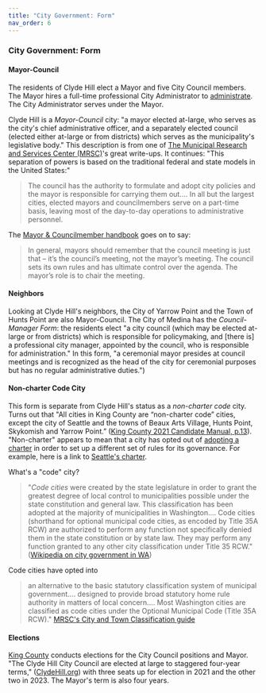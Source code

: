```yaml
---
title: "City Government: Form"
nav_order: 6
---
```


### City Government: Form

#### Mayor-Council
The residents of Clyde Hill elect a Mayor and five City Council members. The Mayor hires a full-time professional City Administrator to [administrate](https://www.clydehill.org/departments/city-hall/administrator-and-clerk/). The City Administrator serves under the Mayor. 

Clyde Hill is a _Mayor-Council_ city: "a mayor elected at-large, who serves as the city's chief administrative officer, and a separately elected council (elected either at-large or from districts) which serves as the municipality's legislative body." This description is from one of [The Municipal Research and Services Center (MRSC)](https://mrsc.org/Home/Explore-Topics/Legal/General-Government/City-and-Town-Forms-of-Government.aspx)'s great write-ups. It continues: "This separation of powers is based on the traditional federal and state models in the United States:"

> The council has the authority to formulate and adopt city policies and the mayor is responsible for carrying them out.... In all but the largest cities, elected mayors and councilmembers serve on a part-time basis, leaving most of the day-to-day operations to administrative personnel.

The [Mayor & Councilmember handbook](https://mrsc.org/getmedia/034f13b6-7ec2-4594-b60b-efaf61dd7d10/Mayor-And-Councilmember-Handbook.pdf.aspx?ext=.pdf) goes on to say:

>In general, mayors should remember that the council meeting is just that – it’s the council’s meeting, not the mayor’s meeting. The council sets its own rules and has ultimate control over the agenda. The mayor’s role is to chair the meeting.

#### Neighbors
Looking at Clyde Hill's neighbors, the City of Yarrow Point and the Town of Hunts Point are also Mayor-Council. The City of Medina has the _Council-Manager Form_: the residents elect  "a city council (which may be elected at-large or from districts) which is responsible for policymaking, and [there is] a professional city manager, appointed by the council, who is responsible for administration." In this form, "a ceremonial mayor presides at council meetings and is recognized as the head of the city for ceremonial purposes but has no regular administrative duties.")

#### Non-charter Code City
This form is separate from Clyde Hill's status as a _non-charter code_ city. Turns out that "All cities in King County are “non-charter code” cities, except the city of Seattle and the towns of Beaux Arts Village, Hunts Point, Skykomish and Yarrow Point.” ([King County 2021 Candidate Manual, p.13](https://kingcounty.gov/~/media/depts/elections/for-candidates/pdfs/candidate-manual.ashx?la=en)). "Non-charter" appears to mean that a city has opted out of [adopting a charter](https://mrsc.org/Home/Explore-Topics/Legal/General-Government/City-and-Town-Forms-of-Government.aspx#charters) in order to set up a different set of rules for its governance. For example, here is a link to [Seattle's charter](https://library.municode.com/wa/seattle/codes/municipal_code?nodeId=THCHSE). 

What's a "code" city? 

> "_Code cities_ were created by the state legislature in order to grant the greatest degree of local control to municipalities possible under the state constitution and general law. This classification has been adopted at the majority of municipalities in Washington.... Code cities (shorthand for optional municipal code cities, as encoded by Title 35A RCW) are authorized to perform any function not specifically denied them in the state constitution or by state law. They may perform any function granted to any other city classification under Title 35 RCW." ([Wikipedia on city government in WA](https://en.wikipedia.org/wiki/City_government_in_Washington_(state)))

Code cities have opted into 

>an alternative to the basic statutory classification system of municipal government.... designed to provide broad statutory home rule authority in matters of local concern.... Most Washington cities are classified as code cities under the Optional Municipal Code (Title 35A RCW)." [MRSC's City and Town Classification guide](https://mrsc.org/getdoc/9ffdd05f-965a-4737-b421-ac4f8749b721/City-and-Town-Classification-Overview.aspx#code)


#### Elections
[King County](https://kingcounty.gov/depts/elections/about-us.aspx) conducts elections for the City Council positions and Mayor. "The Clyde Hill City Council are elected at large to staggered four-year terms," ([ClydeHill.org](https://www.clydehill.org/government/council)) with three seats up for election in 2021 and the other two in 2023. The Mayor's term is also four years. 


